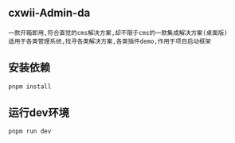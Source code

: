 ## cxwii-Admin-da
```
一款开箱即用,符合直觉的cms解决方案,却不限于cms的一款集成解决方案(桌面版)
适用于各类管理系统,找寻各类解决方案,各类插件demo,作用于项目启动框架
```

## 安装依赖
```
pnpm install
```

## 运行dev环境
```
pnpm run dev
```